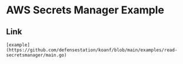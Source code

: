 # AWS Secrets Manager Example

## Link
```
[example](https://github.com/defensestation/koanf/blob/main/examples/read-secretsmanager/main.go)
```